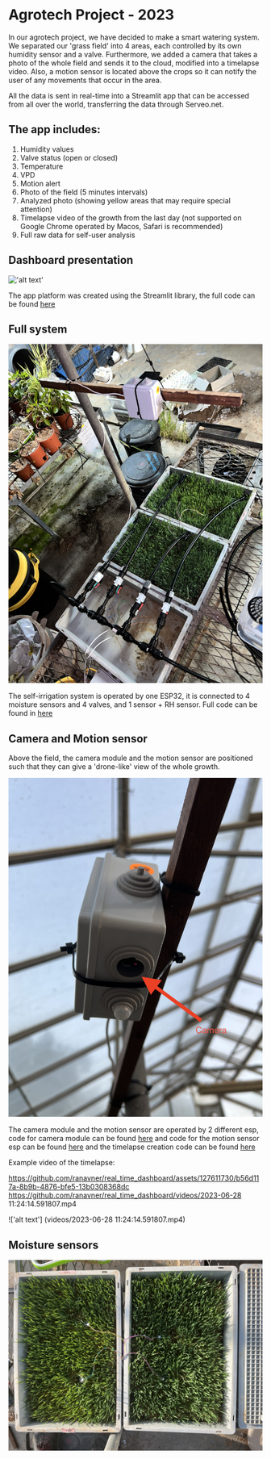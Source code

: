 # Agrotech Project - 2023

In our agrotech project, we have decided to make a smart watering system.
We separated our 'grass field' into 4 areas, each controlled by its own humidity sensor and a valve.
Furthermore, we added a camera that takes a photo of the whole field and sends it to the cloud, modified into a timelapse video.
Also, a motion sensor is located above the crops so it can notify the user of any movements that occur in the area.

All the data is sent in real-time into a Streamlit app that can be accessed from all over the world, transferring the data through Serveo.net.
## The app includes: 
1. Humidity values
2. Valve status (open or closed)
3. Temperature
4. VPD 
5. Motion alert
6. Photo of the field (5 minutes intervals)
7. Analyzed photo (showing yellow areas that may require special attention)
8. Timelapse video of the growth from the last day (not supported on Google Chrome operated by Macos, Safari is recommended)
9. Full raw data for self-user analysis

## Dashboard presentation
!['alt text'](/images/for_readme/GUI1.png)

The app platform was created using the Streamlit library, the full code can be found [here](code/streamlit_app.py)

## Full system
!['alt text'](/images/for_readme/IMG_6651.jpg)

The self-irrigation system is operated by one ESP32, it is connected to 4 moisture sensors and 4 valves, and 1 sensor + RH sensor.
Full code can be found in [here](code/irrigation_esp.ino)

## Camera and Motion sensor

Above the field, the camera module and the motion sensor are positioned such that they can give a 'drone-like' view of the whole growth.

!['alt text'](/images/for_readme/IMG_6638.jpg)

The camera module and the motion sensor are operated by 2 different esp, code for camera module can be found [here](code/ESP32_CAM_Send_Photo_to_Google_Drive.ino) and code for the motion sensor esp can be found [here](code/Motion_Sensor.ino)
and the timelapse creation code can be found [here](code/timelapse_generator.py)

Example video of the timelapse:

https://github.com/ranavner/real_time_dashboard/assets/127611730/b56d117a-8b9b-4876-bfe5-13b0308368dc
https://github.com/ranavner/real_time_dashboard/videos/2023-06-28 11:24:14.591807.mp4


!['alt text'] (videos/2023-06-28 11:24:14.591807.mp4)

## Moisture sensors

!['alt text'](/images/for_readme/IMG_6624.jpg)

